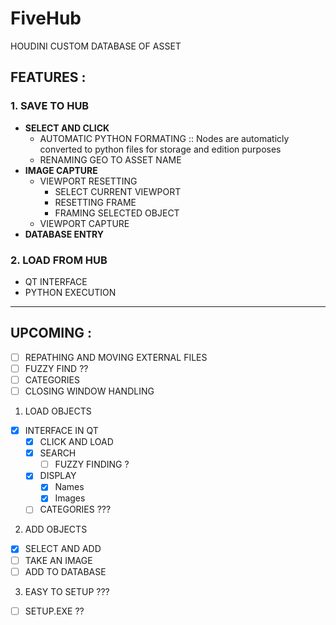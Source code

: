 # FiveHub
HOUDINI CUSTOM DATABASE OF ASSET 

## FEATURES :
### 1. SAVE TO HUB
  - **SELECT AND CLICK**
    - AUTOMATIC PYTHON FORMATING :: Nodes are automaticly converted to python files for storage and edition purposes
    - RENAMING GEO TO ASSET NAME
  - **IMAGE CAPTURE**
    - VIEWPORT RESETTING
      - SELECT CURRENT VIEWPORT
      - RESETTING FRAME
      - FRAMING SELECTED OBJECT
    - VIEWPORT CAPTURE
  - **DATABASE ENTRY**
    
### 2. LOAD FROM HUB
  - QT INTERFACE
  - PYTHON EXECUTION

------

## UPCOMING : 
- [ ] REPATHING AND MOVING EXTERNAL FILES
- [ ] FUZZY FIND ??
- [ ] CATEGORIES
- [ ] CLOSING WINDOW HANDLING

1. LOAD OBJECTS
  - [x] INTERFACE IN QT
    - [x] CLICK AND LOAD
    - [x] SEARCH
      - [ ] FUZZY FINDING ? 
    - [x] DISPLAY
      - [x] Names
      - [x] Images
    - [ ] CATEGORIES ???
2. ADD OBJECTS
  - [x] SELECT AND ADD
  - [ ] TAKE AN IMAGE
  - [ ] ADD TO DATABASE
3. EASY TO SETUP ??? 
  - [ ] SETUP.EXE ?? 
